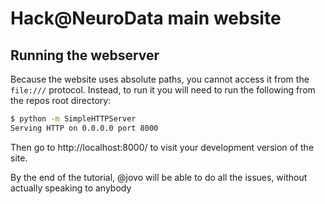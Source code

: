 # Hack@NeuroData main website


## Running the webserver
Because the website uses absolute paths, you cannot access it from the `file:///` protocol. Instead, to run it you will need to run the following from the repos root directory:

```bash
$ python -m SimpleHTTPServer
Serving HTTP on 0.0.0.0 port 8000
```

Then go to http://localhost:8000/ to visit your development version of the site.


By the end of the tutorial, @jovo will be able to do all the issues, without actually speaking to anybody

